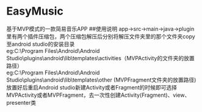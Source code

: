 # EasyMusic
基于MVP模式的一款简易音乐APP
##使用说明
app->src->main->java->plugin里有两个插件压缩包，两个压缩包解压后分别将解压文件夹里的那个文件夹copy至android studio的安装目录</br>
eg:C:\Program Files\Android\Android Studio\plugins\android\lib\templates\activities（MVPActivity的文件夹的放置路径）</br>
eg:C:\Program Files\Android\Android Studio\plugins\android\lib\templates\other (MVPFragment文件夹的放置路径)</br>
放置好后重启Android studio新建Activity或者Fragment的时候即可选择MVPActivity或者MVPFragment，去一次性创建Activity(Fragment)、view、presenter类


